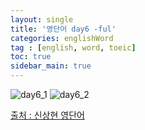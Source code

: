```yaml
---
layout: single
title: '영단어 day6 -ful'
categories: englishWord
tag : [english, word, toeic]
toc: true
sidebar_main: true
---
```



![day6_1](https://ingu627.github.io/images/english/day6_1.jpg)
![day6_2](https://ingu627.github.io/images/english/day6_2.jpg)



[출처 : 신상현 영단어](https://www.aladin.co.kr/shop/wproduct.aspx?ItemId=126278788)